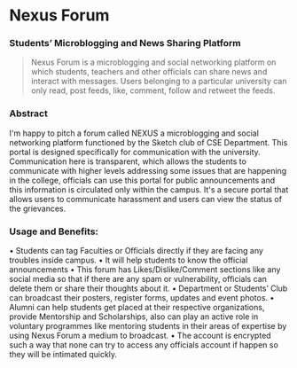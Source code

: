 # Nexus Forum  
### Students’ Microblogging and News Sharing Platform

> Nexus Forum is a microblogging and social networking platform on which students, teachers and other
> officials can share news and interact with messages. Users belonging to a particular university can only
> read, post feeds, like, comment, follow and retweet the feeds.

### Abstract
I'm happy to pitch a forum called NEXUS a microblogging and social networking platform
functioned by the Sketch club of CSE Department. This portal is designed specifically for
communication with the university. Communication here is transparent, which allows the students
to communicate with higher levels addressing some issues that are happening in the college,
officials can use this portal for public announcements and this information is circulated only within
the campus. It's a secure portal that allows users to communicate harassment and users can view
the status of the grievances.

### Usage and Benefits:
• Students can tag Faculties or Officials directly if they are facing any troubles inside campus.
• It will help students to know the official announcements
• This forum has Likes/Dislike/Comment sections like any social media so that if there are any spam or
vulnerability, officials can delete them or share their thoughts about it.
• Department or Students’ Club can broadcast their posters, register forms, updates and event photos.
• Alumni can help students get placed at their respective organizations, provide Mentorship and
Scholarships, also can play an active role in voluntary programmes like mentoring students in their
areas of expertise by using Nexus Forum a medium to broadcast.
• The account is encrypted such a way that none can try to access any officials account if happen so
they will be intimated quickly.
